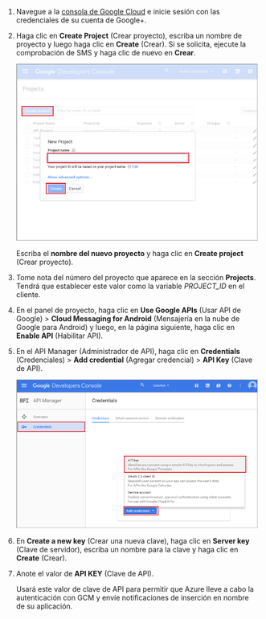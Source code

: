 
1. Navegue a la [consola de Google Cloud](https://console.developers.google.com/project) e inicie sesión con las credenciales de su cuenta de Google+. 
 
2. Haga clic en **Create Project** (Crear proyecto), escriba un nombre de proyecto y luego haga clic en **Create** (Crear). Si se solicita, ejecute la comprobación de SMS y haga clic de nuevo en **Crear**.

   	![](./media/mobile-services-enable-google-cloud-messaging/mobile-services-google-new-project.png)

	 Escriba el **nombre del nuevo proyecto** y haga clic en **Create project** (Crear proyecto).

3. Tome nota del número del proyecto que aparece en la sección **Projects**. Tendrá que establecer este valor como la variable *PROJECT\_ID* en el cliente.

4. En el panel de proyecto, haga clic en **Use Google APIs** (Usar API de Google) > **Cloud Messaging for Android** (Mensajería en la nube de Google para Android) y luego, en la página siguiente, haga clic en **Enable API** (Habilitar API).

5. En el API Manager (Administrador de API), haga clic en **Credentials** (Credenciales) > **Add credential** (Agregar credencial) > **API Key** (Clave de API).

   	![](./media/mobile-services-enable-google-cloud-messaging/mobile-services-google-create-server-key.png)

6. En **Create a new key** (Crear una nueva clave), haga clic en **Server key** (Clave de servidor), escriba un nombre para la clave y haga clic en **Create** (Crear).

7. Anote el valor de **API KEY** (Clave de API).

	Usará este valor de clave de API para permitir que Azure lleve a cabo la autenticación con GCM y envíe notificaciones de inserción en nombre de su aplicación.

<!---HONumber=AcomDC_1203_2015-->